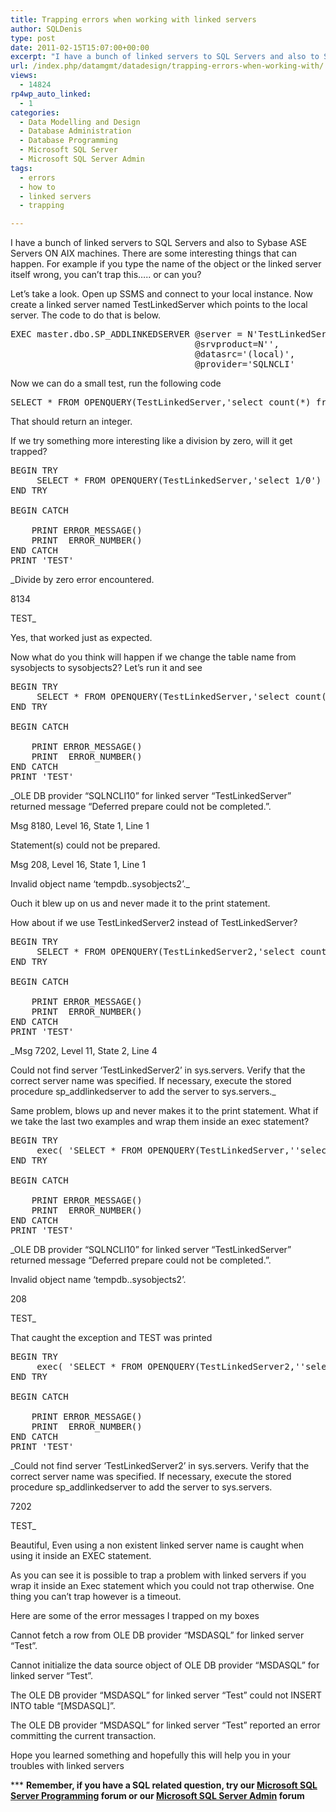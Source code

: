 ```yaml
---
title: Trapping errors when working with linked servers
author: SQLDenis
type: post
date: 2011-02-15T15:07:00+00:00
excerpt: "I have a bunch of linked servers to SQL Servers and also to Sybase ASE Servers ON AIX machines. There are some interesting things that can happen. For example if you type the name of the object or the linked server itself wrong, you can't trap this.....&hellip;"
url: /index.php/datamgmt/datadesign/trapping-errors-when-working-with/
views:
  - 14824
rp4wp_auto_linked:
  - 1
categories:
  - Data Modelling and Design
  - Database Administration
  - Database Programming
  - Microsoft SQL Server
  - Microsoft SQL Server Admin
tags:
  - errors
  - how to
  - linked servers
  - trapping

---
```

I have a bunch of linked servers to SQL Servers and also to Sybase ASE Servers ON AIX machines. There are some interesting things that can happen. For example if you type the name of the object or the linked server itself wrong, you can&#8217;t trap this&#8230;.. or can you?

Let&#8217;s take a look. Open up SSMS and connect to your local instance. Now create a linked server named TestLinkedServer which points to the local server. The code to do that is below.

<pre>EXEC master.dbo.SP_ADDLINKEDSERVER @server = N'TestLinkedServer',
                                   @srvproduct=N'',
                                   @datasrc='(local)',
                                   @provider='SQLNCLI'</pre>

Now we can do a small test, run the following code

<pre>SELECT * FROM OPENQUERY(TestLinkedServer,'select count(*) from tempdb..sysobjects')</pre>

That should return an integer.

If we try something more interesting like a division by zero, will it get trapped?

<pre>BEGIN TRY	
	 SELECT * FROM OPENQUERY(TestLinkedServer,'select 1/0')
END TRY

BEGIN CATCH
	 
	PRINT ERROR_MESSAGE() 
	PRINT  ERROR_NUMBER()
END CATCH
PRINT 'TEST'</pre>

_Divide by zero error encountered.
  
8134
  
TEST_

Yes, that worked just as expected.
  
Now what do you think will happen if we change the table name from sysobjects to sysobjects2? Let&#8217;s run it and see

<pre>BEGIN TRY	
	 SELECT * FROM OPENQUERY(TestLinkedServer,'select count(*) from tempdb..sysobjects2')
END TRY

BEGIN CATCH
	 
	PRINT ERROR_MESSAGE() 
	PRINT  ERROR_NUMBER()
END CATCH
PRINT 'TEST'</pre>

_OLE DB provider &#8220;SQLNCLI10&#8221; for linked server &#8220;TestLinkedServer&#8221; returned message &#8220;Deferred prepare could not be completed.&#8221;.
  
Msg 8180, Level 16, State 1, Line 1
  
Statement(s) could not be prepared.
  
Msg 208, Level 16, State 1, Line 1
  
Invalid object name &#8216;tempdb..sysobjects2&#8217;._

Ouch it blew up on us and never made it to the print statement.

How about if we use TestLinkedServer2 instead of TestLinkedServer?

<pre>BEGIN TRY	
	 SELECT * FROM OPENQUERY(TestLinkedServer2,'select count(*) from tempdb..sysobjects')
END TRY

BEGIN CATCH
	 
	PRINT ERROR_MESSAGE() 
	PRINT  ERROR_NUMBER()
END CATCH
PRINT 'TEST'</pre>

_Msg 7202, Level 11, State 2, Line 4
  
Could not find server &#8216;TestLinkedServer2&#8217; in sys.servers. Verify that the correct server name was specified. If necessary, execute the stored procedure sp_addlinkedserver to add the server to sys.servers._

Same problem, blows up and never makes it to the print statement. What if we take the last two examples and wrap them inside an exec statement?

<pre>BEGIN TRY	
	 exec( 'SELECT * FROM OPENQUERY(TestLinkedServer,''select count(*) from tempdb..sysobjects2'')')
END TRY

BEGIN CATCH
	 
	PRINT ERROR_MESSAGE() 
	PRINT  ERROR_NUMBER()
END CATCH
PRINT 'TEST'</pre>

_OLE DB provider &#8220;SQLNCLI10&#8221; for linked server &#8220;TestLinkedServer&#8221; returned message &#8220;Deferred prepare could not be completed.&#8221;.
  
Invalid object name &#8216;tempdb..sysobjects2&#8217;.
  
208
  
TEST_

That caught the exception and TEST was printed

<pre>BEGIN TRY	
	 exec( 'SELECT * FROM OPENQUERY(TestLinkedServer2,''select count(*) from tempdb..sysobjects'')')
END TRY

BEGIN CATCH
	 
	PRINT ERROR_MESSAGE() 
	PRINT  ERROR_NUMBER()
END CATCH
PRINT 'TEST'</pre>

_Could not find server &#8216;TestLinkedServer2&#8217; in sys.servers. Verify that the correct server name was specified. If necessary, execute the stored procedure sp_addlinkedserver to add the server to sys.servers.
  
7202
  
TEST_

Beautiful, Even using a non existent linked server name is caught when using it inside an EXEC statement.

As you can see it is possible to trap a problem with linked servers if you wrap it inside an Exec statement which you could not trap otherwise. One thing you can&#8217;t trap however is a timeout.

Here are some of the error messages I trapped on my boxes

Cannot fetch a row from OLE DB provider &#8220;MSDASQL&#8221; for linked server &#8220;Test&#8221;.
  
Cannot initialize the data source object of OLE DB provider &#8220;MSDASQL&#8221; for linked server &#8220;Test&#8221;.
  
The OLE DB provider &#8220;MSDASQL&#8221; for linked server &#8220;Test&#8221; could not INSERT INTO table &#8220;[MSDASQL]&#8221;.
  
The OLE DB provider &#8220;MSDASQL&#8221; for linked server &#8220;Test&#8221; reported an error committing the current transaction.

Hope you learned something and hopefully this will help you in your troubles with linked servers

\*** **Remember, if you have a SQL related question, try our [Microsoft SQL Server Programming][1] forum or our [Microsoft SQL Server Admin][2] forum**<ins></ins>

 [1]: http://forum.lessthandot.com/viewforum.php?f=17
 [2]: http://forum.lessthandot.com/viewforum.php?f=22